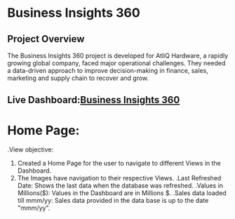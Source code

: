 # Business Insights 360
## Project Overview
The Business Insights 360 project is developed for AtliQ Hardware, a rapidly growing global company, faced major operational challenges. They needed a data-driven approach to improve decision-making in finance, sales, marketing and supply chain to recover and grow.
## Live Dashboard:<a href="https://app.powerbi.com/links/4ItxsCBpI6?ctid=c6e549b3-5f45-4032-aae9-d4244dc5b2c4&pbi_source=linkShare">Business Insights 360</a>
# Home Page: 
.View objective:
  1. Created a Home Page for the user to navigate to different Views in the Dashboard.
  2. The Images have navigation to their respective Views.
.Last Refreshed Date: Shows the last data when the database was refreshed.
.Values in Millions($): Values in the Dashboard are in Millions $.
.Sales data loaded till mmm/yy: Sales data provided in the data base is up to the date "mmm/yy".
